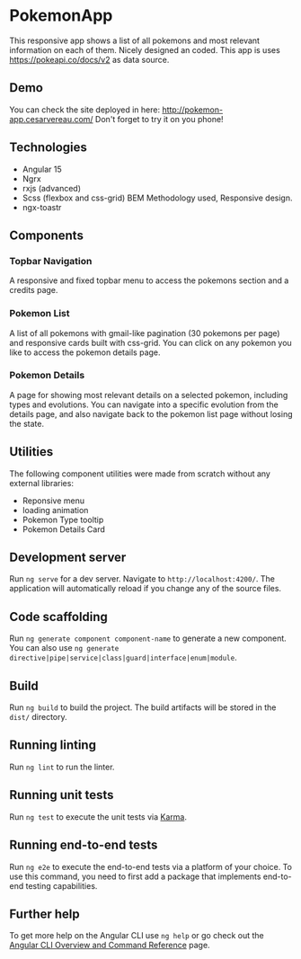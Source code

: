 # PokemonApp

This responsive app shows a list of all pokemons and most relevant information on each of them. Nicely designed an coded.
This app is uses https://pokeapi.co/docs/v2 as data source.

## Demo

You can check the site deployed in here: http://pokemon-app.cesarvereau.com/
Don't forget to try it on you phone!

## Technologies

- Angular 15
- Ngrx 
- rxjs (advanced)
- Scss (flexbox and css-grid) BEM Methodology used, Responsive design.
- ngx-toastr

## Components

### Topbar Navigation

A responsive and fixed topbar menu to access the pokemons section and a credits page.
### Pokemon List

A list of all pokemons with gmail-like pagination (30 pokemons per page) and responsive cards built with css-grid. You can click on any pokemon you like to access the pokemon details page.

### Pokemon Details

A page for showing most relevant details on a selected pokemon, including types and evolutions. You can navigate into a specific evolution from the details page, and also navigate back to the pokemon list page without losing the state.

## Utilities

The following component utilities were made from scratch without any external libraries:

- Reponsive menu
- loading animation
- Pokemon Type tooltip
- Pokemon Details Card

## Development server

Run `ng serve` for a dev server. Navigate to `http://localhost:4200/`. The application will automatically reload if you change any of the source files.

## Code scaffolding

Run `ng generate component component-name` to generate a new component. You can also use `ng generate directive|pipe|service|class|guard|interface|enum|module`.

## Build

Run `ng build` to build the project. The build artifacts will be stored in the `dist/` directory.

## Running linting

Run `ng lint` to run the linter.

## Running unit tests

Run `ng test` to execute the unit tests via [Karma](https://karma-runner.github.io).

## Running end-to-end tests

Run `ng e2e` to execute the end-to-end tests via a platform of your choice. To use this command, you need to first add a package that implements end-to-end testing capabilities.

## Further help

To get more help on the Angular CLI use `ng help` or go check out the [Angular CLI Overview and Command Reference](https://angular.io/cli) page.

